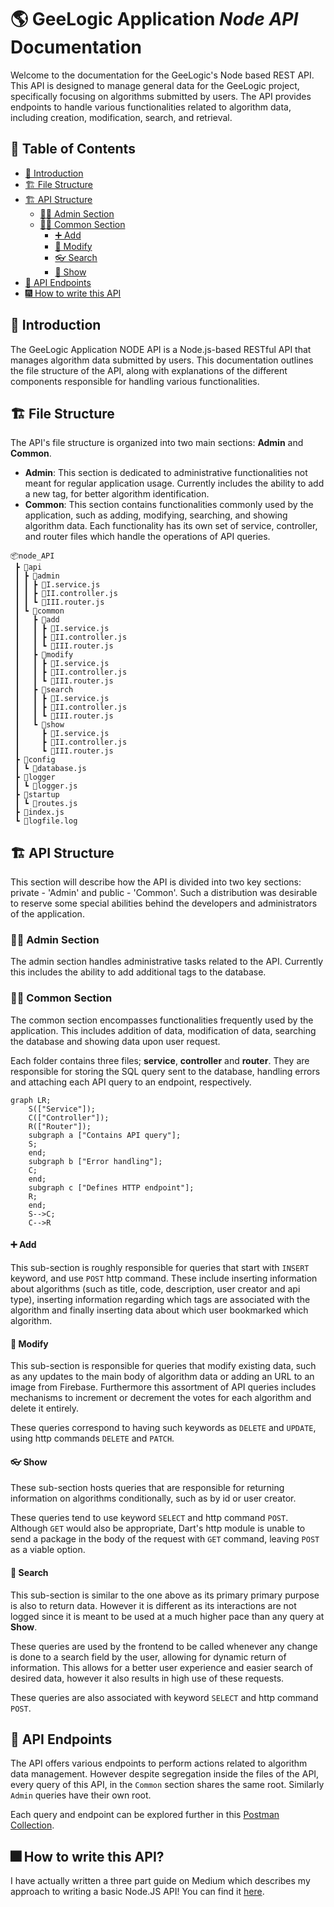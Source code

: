 # 🌎 GeeLogic Application __*Node API*__ Documentation

Welcome to the documentation for the GeeLogic's Node based REST API. This API is designed to manage general data for the GeeLogic project, specifically focusing on algorithms submitted by users. The API provides endpoints to handle various functionalities related to algorithm data, including creation, modification, search, and retrieval.

## 📜 Table of Contents

- [👋 Introduction](#-introduction)
- [🏗️ File Structure](#-file-structure)
- [🏗️ API Structure](#-api-structure)
    - [👨‍💼 Admin Section](#-admin-section)
    - [👨‍🦱 Common Section](#-common-section)
        - [➕ Add](#-add)
        - [🔄 Modify](#-modify)
        - [👓 Search](#-search)
        - [🔎 Show](#-show)
- [📔 API Endpoints](#-api-endpoints)
- [🎆 How to write this API](#-how-to-write-this-api)

## 👋 Introduction

The GeeLogic Application NODE API is a Node.js-based RESTful API that manages algorithm data submitted by users. This documentation outlines the file structure of the API, along with explanations of the different components responsible for handling various functionalities.

## 🏗 File Structure

The API's file structure is organized into two main sections: **Admin** and **Common**.

- **Admin**: This section is dedicated to administrative functionalities not meant for regular application usage. Currently includes the ability to add a new tag, for better algorithm identification.
- **Common**: This section contains functionalities commonly used by the application, such as adding, modifying, searching, and showing algorithm data. Each functionality has its own set of service, controller, and router files which handle the operations of API queries.

```
📦node_API
 ┣ 📂api
 ┃ ┣ 📂admin
 ┃ ┃ ┣ 📜I.service.js
 ┃ ┃ ┣ 📜II.controller.js
 ┃ ┃ ┗ 📜III.router.js
 ┃ ┗ 📂common
 ┃   ┣ 📂add
 ┃   ┃ ┣ 📜I.service.js
 ┃   ┃ ┣ 📜II.controller.js
 ┃   ┃ ┗ 📜III.router.js
 ┃   ┣ 📂modify
 ┃   ┃ ┣ 📜I.service.js
 ┃   ┃ ┣ 📜II.controller.js
 ┃   ┃ ┗ 📜III.router.js
 ┃   ┣ 📂search
 ┃   ┃ ┣ 📜I.service.js
 ┃   ┃ ┣ 📜II.controller.js
 ┃   ┃ ┗ 📜III.router.js
 ┃   ┗ 📂show
 ┃     ┣ 📜I.service.js
 ┃     ┣ 📜II.controller.js
 ┃     ┗ 📜III.router.js
 ┣ 📂config
 ┃ ┗ 📜database.js
 ┣ 📂logger
 ┃ ┗ 📜logger.js
 ┣ 📂startup
 ┃ ┗ 📜routes.js
 ┣ 📜index.js
 ┗ 📜logfile.log
```

## 🏗 API Structure

This section will describe how the API is divided into two key sections: private - 'Admin' and public - 'Common'. Such a distribution was desirable to reserve some special abilities behind the developers and administrators of the application.

### 👨‍💼 Admin Section

The admin section handles administrative tasks related to the API. Currently this includes the ability to add additional tags to the database.

### 👨‍🦱 Common Section

The common section encompasses functionalities frequently used by the application. This includes addition of data, modification of data, searching the database and showing data upon user request.

Each folder contains three files; **service**, **controller** and **router**. They are responsible for storing the SQL query sent to the database, handling errors and attaching each API query to an endpoint, respectively.

```mermaid
graph LR;
    S(["Service"]);
    C(["Controller"]);
    R(["Router"]);
    subgraph a ["Contains API query"];
    S;
    end;
    subgraph b ["Error handling"];
    C;
    end;
    subgraph c ["Defines HTTP endpoint"];
    R;
    end;
    S-->C;
    C-->R
```

#### ➕ Add

This sub-section is roughly responsible for queries that start with `INSERT` keyword, and use `POST` http command. These include inserting information about algorithms (such as title, code, description, user creator and api type), inserting information regarding which tags are associated with the algorithm and finally inserting data about which user bookmarked which algorithm.

#### 🔄 Modify

This sub-section is responsible for queries that modify existing data, such as any updates to the main body of algorithm data or adding an URL to an image from Firebase. Furthermore this assortment of API queries includes mechanisms to increment or decrement the votes for each algorithm and delete it entirely.

These queries correspond to having such keywords as `DELETE` and `UPDATE`, using http commands `DELETE` and `PATCH`.

#### 👓 Show

These sub-section hosts queries that are responsible for returning information on algorithms conditionally, such as by id or user creator.

These queries tend to use keyword `SELECT` and http command `POST`. Although `GET` would also be appropriate, Dart's http module is unable to send a package in the body of the request with `GET` command, leaving `POST` as a viable option.

#### 🔎 Search

This sub-section is similar to the one above as its primary primary purpose is also to return data. However it is different as its interactions are not logged since it is meant to be used at a much higher pace than any query at **Show**. 

These queries are used by the frontend to be called whenever any change is done to a search field by the user, allowing for dynamic return of information. This allows for a better user experience and easier search of desired data, however it also results in high use of these requests.

These queries are also associated with keyword `SELECT` and http command `POST`.


## 📔 API Endpoints

The API offers various endpoints to perform actions related to algorithm data management. However despite segregation inside the files of the API, every query of this API, in the `Common` section shares the same root. Similarly `Admin` queries have their own root.

Each query and endpoint can be explored further in this [Postman Collection](https://documenter.getpostman.com/view/25451165/2s9Y5R372Q).


## 🎆 How to write this API?

I have actually written a three part guide on Medium which describes my approach to writing a basic Node.JS API! You can find it [here](https://medium.com/@f.sulitskiy/rest-api-with-node-js-and-sql-from-scratch-part-i-outline-368420ae7899).
